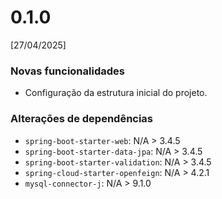 # 0.1.0
[27/04/2025]

### Novas funcionalidades
* Configuração da estrutura inicial do projeto.

### Alterações de dependências
* `spring-boot-starter-web`: N/A > 3.4.5
* `spring-boot-starter-data-jpa`: N/A > 3.4.5
* `spring-boot-starter-validation`: N/A > 3.4.5
* `spring-cloud-starter-openfeign`: N/A > 4.2.1
* `mysql-connector-j`: N/A > 9.1.0